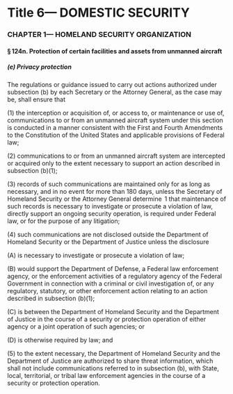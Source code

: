 
# Title 6— DOMESTIC SECURITY
### CHAPTER 1— HOMELAND SECURITY ORGANIZATION
#### § 124n. Protection of certain facilities and assets from unmanned aircraft
##### (e) Privacy protection

The regulations or guidance issued to carry out actions authorized under subsection (b) by each Secretary or the Attorney General, as the case may be, shall ensure that

(1) the interception or acquisition of, or access to, or maintenance or use of, communications to or from an unmanned aircraft system under this section is conducted in a manner consistent with the First and Fourth Amendments to the Constitution of the United States and applicable provisions of Federal law;

(2) communications to or from an unmanned aircraft system are intercepted or acquired only to the extent necessary to support an action described in subsection (b)(1);

(3) records of such communications are maintained only for as long as necessary, and in no event for more than 180 days, unless the Secretary of Homeland Security or the Attorney General determine  1 that maintenance of such records is necessary to investigate or prosecute a violation of law, directly support an ongoing security operation, is required under Federal law, or for the purpose of any litigation;

(4) such communications are not disclosed outside the Department of Homeland Security or the Department of Justice unless the disclosure

(A) is necessary to investigate or prosecute a violation of law;

(B) would support the Department of Defense, a Federal law enforcement agency, or the enforcement activities of a regulatory agency of the Federal Government in connection with a criminal or civil investigation of, or any regulatory, statutory, or other enforcement action relating to an action described in subsection (b)(1);

(C) is between the Department of Homeland Security and the Department of Justice in the course of a security or protection operation of either agency or a joint operation of such agencies; or

(D) is otherwise required by law; and

(5) to the extent necessary, the Department of Homeland Security and the Department of Justice are authorized to share threat information, which shall not include communications referred to in subsection (b), with State, local, territorial, or tribal law enforcement agencies in the course of a security or protection operation.
